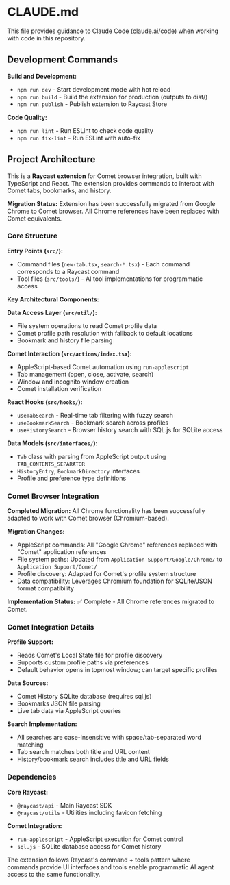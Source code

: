 # CLAUDE.md

This file provides guidance to Claude Code (claude.ai/code) when working with code in this repository.

## Development Commands

**Build and Development:**
- `npm run dev` - Start development mode with hot reload
- `npm run build` - Build the extension for production (outputs to dist/)
- `npm run publish` - Publish extension to Raycast Store

**Code Quality:**
- `npm run lint` - Run ESLint to check code quality
- `npm run fix-lint` - Run ESLint with auto-fix

## Project Architecture

This is a **Raycast extension** for Comet browser integration, built with TypeScript and React. The extension provides commands to interact with Comet tabs, bookmarks, and history.

**Migration Status:** Extension has been successfully migrated from Google Chrome to Comet browser. All Chrome references have been replaced with Comet equivalents.

### Core Structure

**Entry Points (`src/`):**
- Command files (`new-tab.tsx`, `search-*.tsx`) - Each command corresponds to a Raycast command
- Tool files (`src/tools/`) - AI tool implementations for programmatic access

**Key Architectural Components:**

**Data Access Layer (`src/util/`):**
- File system operations to read Comet profile data
- Comet profile path resolution with fallback to default locations
- Bookmark and history file parsing

**Comet Interaction (`src/actions/index.tsx`):**
- AppleScript-based Comet automation using `run-applescript`
- Tab management (open, close, activate, search)
- Window and incognito window creation
- Comet installation verification

**React Hooks (`src/hooks/`):**
- `useTabSearch` - Real-time tab filtering with fuzzy search
- `useBookmarkSearch` - Bookmark search across profiles  
- `useHistorySearch` - Browser history search with SQL.js for SQLite access

**Data Models (`src/interfaces/`):**
- `Tab` class with parsing from AppleScript output using `TAB_CONTENTS_SEPARATOR`
- `HistoryEntry`, `BookmarkDirectory` interfaces
- Profile and preference type definitions

### Comet Browser Integration

**Completed Migration:** All Chrome functionality has been successfully adapted to work with Comet browser (Chromium-based).

**Migration Changes:**
- AppleScript commands: All "Google Chrome" references replaced with "Comet" application references
- File system paths: Updated from `Application Support/Google/Chrome/` to `Application Support/Comet/`
- Profile discovery: Adapted for Comet's profile system structure
- Data compatibility: Leverages Chromium foundation for SQLite/JSON format compatibility

**Implementation Status:** ✅ Complete - All Chrome references migrated to Comet.

### Comet Integration Details

**Profile Support:**
- Reads Comet's Local State file for profile discovery
- Supports custom profile paths via preferences
- Default behavior opens in topmost window; can target specific profiles

**Data Sources:**
- Comet History SQLite database (requires sql.js)
- Bookmarks JSON file parsing
- Live tab data via AppleScript queries

**Search Implementation:**
- All searches are case-insensitive with space/tab-separated word matching
- Tab search matches both title and URL content
- History/bookmark search includes title and URL fields

### Dependencies

**Core Raycast:**
- `@raycast/api` - Main Raycast SDK
- `@raycast/utils` - Utilities including favicon fetching

**Comet Integration:**
- `run-applescript` - AppleScript execution for Comet control
- `sql.js` - SQLite database access for Comet history

The extension follows Raycast's command + tools pattern where commands provide UI interfaces and tools enable programmatic AI agent access to the same functionality.